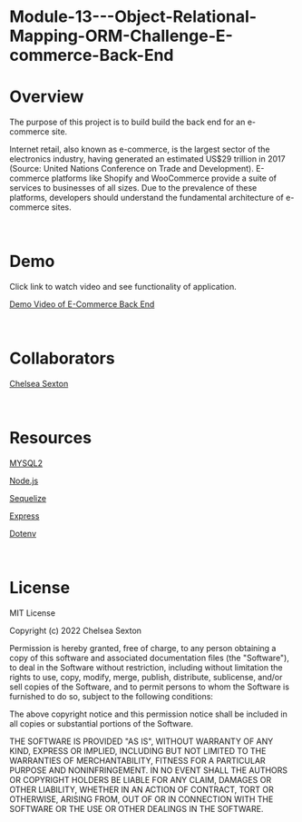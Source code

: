 # Module-13---Object-Relational-Mapping-ORM-Challenge-E-commerce-Back-End

# Overview
The purpose of this project is to build build the back end for an e-commerce site. 

Internet retail, also known as e-commerce, is the largest sector of the electronics industry, having generated an estimated US$29 trillion in 2017 (Source: United Nations Conference on Trade and Development). E-commerce platforms like Shopify and WooCommerce provide a suite of services to businesses of all sizes. Due to the prevalence of these platforms, developers should understand the fundamental architecture of e-commerce sites.

<br>

# Demo
Click link to watch video and see functionality of application.

[Demo Video of E-Commerce Back End](https://drive.google.com/file/d/1jtaKskMQTQ-qQyzpxnEmVQeTwKz8Xao_/view?usp=sharing)


<br>

# Collaborators
[Chelsea Sexton](https://github.com/chelsea314)

<br>

# Resources

[MYSQL2](https://www.npmjs.com/package/mysql2)

[Node.js](https://nodejs.org/api/fs.html)

[Sequelize](https://www.npmjs.com/package/sequelize)

[Express](https://www.npmjs.com/package/express)

[Dotenv](https://www.npmjs.com/package/dotenv)

<br>

# License
MIT License

Copyright (c) 2022 Chelsea Sexton

Permission is hereby granted, free of charge, to any person obtaining a copy
of this software and associated documentation files (the "Software"), to deal
in the Software without restriction, including without limitation the rights
to use, copy, modify, merge, publish, distribute, sublicense, and/or sell
copies of the Software, and to permit persons to whom the Software is
furnished to do so, subject to the following conditions:

The above copyright notice and this permission notice shall be included in all
copies or substantial portions of the Software.

THE SOFTWARE IS PROVIDED "AS IS", WITHOUT WARRANTY OF ANY KIND, EXPRESS OR
IMPLIED, INCLUDING BUT NOT LIMITED TO THE WARRANTIES OF MERCHANTABILITY,
FITNESS FOR A PARTICULAR PURPOSE AND NONINFRINGEMENT. IN NO EVENT SHALL THE
AUTHORS OR COPYRIGHT HOLDERS BE LIABLE FOR ANY CLAIM, DAMAGES OR OTHER
LIABILITY, WHETHER IN AN ACTION OF CONTRACT, TORT OR OTHERWISE, ARISING FROM,
OUT OF OR IN CONNECTION WITH THE SOFTWARE OR THE USE OR OTHER DEALINGS IN THE
SOFTWARE.
